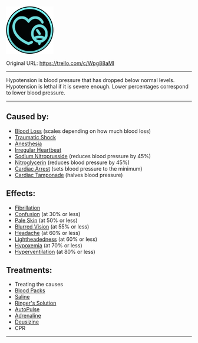 ![tile021(3).png\|200](./Hypotension%20-%20Attachments/6718845db30472d958dd7ac9.png)

Original URL: https://trello.com/c/Wpg88aMl

---

Hypotension is blood pressure that has dropped below normal levels. Hypotension is lethal if it is severe enough. Lower percentages correspond to lower blood pressure.

---

## Caused by:

- [Blood Loss](Blood%20Loss.md) (scales depending on how much blood loss)
- [Traumatic Shock](../Surgery/Traumatic%20Shock.md)
- [Anesthesia](../Torso/Anesthesia.md)
- [Irregular Heartbeat](../Heart/Irregular%20Heartbeat.md)
- [Sodium Nitroprusside](../Items/Sodium%20Nitroprusside.md) (reduces blood pressure by 45%)
- [Nitroglycerin](../Items/Nitroglycerin.md) (reduces blood pressure by 45%)
- [Cardiac Arrest](../Heart/Cardiac%20Arrest.md) (sets blood pressure to the minimum)
- [Cardiac Tamponade](../Heart/Cardiac%20Tamponade.md) (halves blood pressure)

## Effects:

- [Fibrillation](../Heart/Fibrillation.md)
- [Confusion](../Symptoms/Confusion%201.md) (at 30% or less)
- [Pale Skin](../Symptoms/Pale%20Skin.md) (at 50% or less)
- [Blurred Vision](../Symptoms/Blurred%20Vision.md) (at 55% or less)
- [Headache](../Symptoms/Headache.md) (at 60% or less)
- [Lightheadedness](../Symptoms/Lightheadedness.md) (at 60% or less)
- [Hypoxemia](Hypoxemia.md) (at 70% or less)
- [Hyperventilation](../Lungs/Hyperventilation.md) (at 80% or less)

## Treatments:

- Treating the causes
- [Blood Packs](../Items/Blood%20Packs.md)
- [Saline](../Items/Saline.md)
- [Ringer's Solution](../Items/Ringer's%20Solution.md)
- [AutoPulse](../Items/AutoPulse.md)
- [Adrenaline](../Items/Adrenaline.md)
- [Deusizine](../Items/Deusizine.md)
- CPR

---

